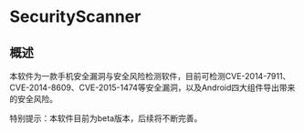 SecurityScanner
=============

## 概述
本软件为一款手机安全漏洞与安全风险检测软件，目前可检测CVE-2014-7911、CVE-2014-8609、CVE-2015-1474等安全漏洞，以及Android四大组件导出带来的安全风险。

特别提示：本软件目前为beta版本，后续将不断完善。
